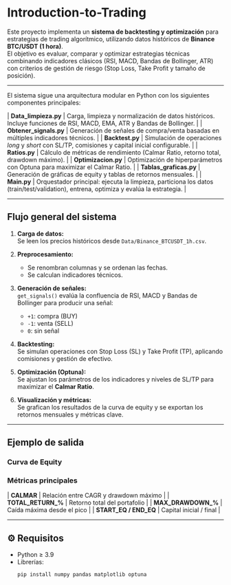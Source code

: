 # Introduction-to-Trading


Este proyecto implementa un **sistema de backtesting y optimización** para estrategias de trading algorítmico, utilizando datos históricos de **Binance BTC/USDT (1 hora)**.  
El objetivo es evaluar, comparar y optimizar estrategias técnicas combinando indicadores clásicos (RSI, MACD, Bandas de Bollinger, ATR) con criterios de gestión de riesgo (Stop Loss, Take Profit y tamaño de posición).

---

El sistema sigue una arquitectura modular en Python con los siguientes componentes principales:

| **Data_limpieza.py** | Carga, limpieza y normalización de datos históricos. Incluye funciones de RSI, MACD, EMA, ATR y Bandas de Bollinger. |
| **Obtener_signals.py** | Generación de señales de compra/venta basadas en múltiples indicadores técnicos. |
| **Backtest.py** | Simulación de operaciones *long* y *short* con SL/TP, comisiones y capital inicial configurable. |
| **Ratios.py** | Cálculo de métricas de rendimiento (Calmar Ratio, retorno total, drawdown máximo). |
| **Optimizacion.py** | Optimización de hiperparámetros con Optuna para maximizar el Calmar Ratio. |
| **Tablas_graficas.py** | Generación de gráficas de equity y tablas de retornos mensuales. |
| **Main.py** | Orquestador principal: ejecuta la limpieza, particiona los datos (train/test/validation), entrena, optimiza y evalúa la estrategia. |

---

## Flujo general del sistema

1. **Carga de datos:**  
   Se leen los precios históricos desde `Data/Binance_BTCUSDT_1h.csv`.

2. **Preprocesamiento:**  
   - Se renombran columnas y se ordenan las fechas.  
   - Se calculan indicadores técnicos.

3. **Generación de señales:**  
   `get_signals()` evalúa la confluencia de RSI, MACD y Bandas de Bollinger para producir una señal:
   - `+1`: compra (BUY)  
   - `-1`: venta (SELL)  
   - `0`: sin señal

4. **Backtesting:**  
   Se simulan operaciones con Stop Loss (SL) y Take Profit (TP), aplicando comisiones y gestión de efectivo.

5. **Optimización (Optuna):**  
   Se ajustan los parámetros de los indicadores y niveles de SL/TP para maximizar el **Calmar Ratio**.

6. **Visualización y métricas:**  
   Se grafican los resultados de la curva de equity y se exportan los retornos mensuales y métricas clave.

---

## Ejemplo de salida

### Curva de Equity

### Métricas principales

| **CALMAR** | Relación entre CAGR y drawdown máximo |
| **TOTAL_RETURN_%** | Retorno total del portafolio |
| **MAX_DRAWDOWN_%** | Caída máxima desde el pico |
| **START_EQ / END_EQ** | Capital inicial / final |

---

## ⚙️ Requisitos

- Python ≥ 3.9  
- Librerías:
  ```bash
  pip install numpy pandas matplotlib optuna
